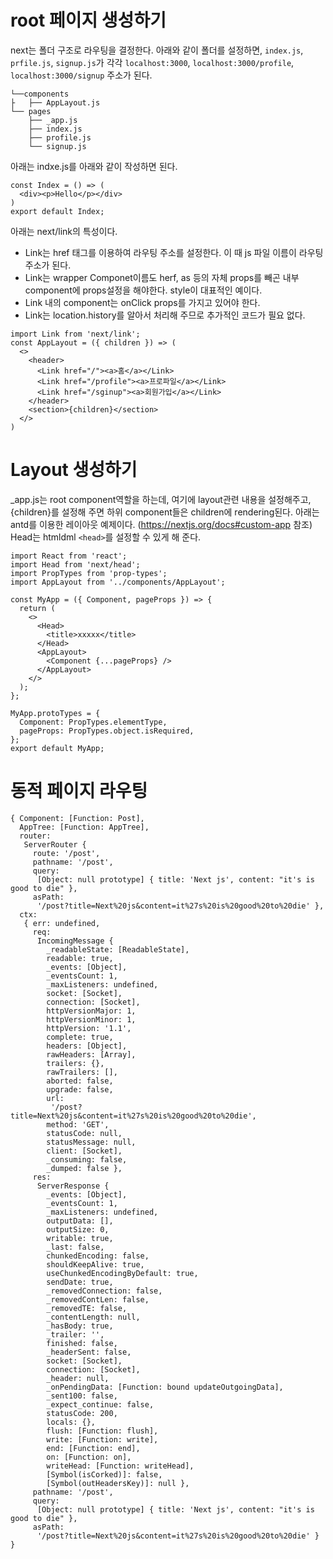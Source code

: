 # root 페이지 생성하기

next는 폴더 구조로 라우팅을 결정한다. 아래와 같이 폴더를 설정하면, `index.js`, `prfile.js`, `signup.js`가 각각 `localhost:3000`, `localhost:3000/profile`, `localhost:3000/signup` 주소가 된다.

```
└──components
├   ├── AppLayout.js
└── pages
    ├── _app.js
    ├── index.js
    ├── profile.js
    └── signup.js
```
아래는 indxe.js를 아래와 같이 작성하면 된다.
```
const Index = () => (
  <div><p>Hello</p></div>
)
export default Index;
```

아래는 next/link의 특성이다.
* Link는 href 태그를 이용하여 라우팅 주소를 설정한다. 이 때 js 파일 이름이 라우팅 주소가 된다.
* Link는 wrapper Componet이름도 herf, as 등의 자체 props를 빼곤 내부 component에 props설정을 해야한다. style이 대표적인 예이다.
* Link 내의 component는 onClick props를 가지고 있어야 한다.
* Link는 location.history를 알아서 처리해 주므로 추가적인 코드가 필요 없다.

```
import Link from 'next/link';
const AppLayout = ({ children }) => (
  <>
    <header>
      <Link href="/"><a>홈</a></Link>
      <Link href="/profile"><a>프로파일</a></Link>
      <Link href="/sginup"><a>회원가입</a></Link>
    </header>
    <section>{children}</section>
  </>
)
```

# Layout 생성하기
_app.js는 root component역할을 하는데, 여기에 layout관련 내용을 설정해주고, {children}를 설정해 주면 하위 component들은 children에 rendering된다. 아래는 antd를 이용한 레이아웃 예제이다. (https://nextjs.org/docs#custom-app 참조) Head는 htmldml `<head>`를 설정할 수 있게 해 준다.
```
import React from 'react';
import Head from 'next/head';
import PropTypes from 'prop-types';
import AppLayout from '../components/AppLayout';

const MyApp = ({ Component, pageProps }) => {
  return (
    <>
      <Head>
        <title>xxxxx</title>
      </Head>
      <AppLayout>
        <Component {...pageProps} />
      </AppLayout>
    </>
  );
};

MyApp.protoTypes = {
  Component: PropTypes.elementType,
  pageProps: PropTypes.object.isRequired,
};
export default MyApp;

```

# 동적 페이지 라우팅



```
{ Component: [Function: Post],
  AppTree: [Function: AppTree],
  router:
   ServerRouter {
     route: '/post',
     pathname: '/post',
     query:
      [Object: null prototype] { title: 'Next js', content: "it's is good to die" },
     asPath:
      '/post?title=Next%20js&content=it%27s%20is%20good%20to%20die' },
  ctx:
   { err: undefined,
     req:
      IncomingMessage {
        _readableState: [ReadableState],
        readable: true,
        _events: [Object],
        _eventsCount: 1,
        _maxListeners: undefined,
        socket: [Socket],
        connection: [Socket],
        httpVersionMajor: 1,
        httpVersionMinor: 1,
        httpVersion: '1.1',
        complete: true,
        headers: [Object],
        rawHeaders: [Array],
        trailers: {},
        rawTrailers: [],
        aborted: false,
        upgrade: false,
        url:
         '/post?title=Next%20js&content=it%27s%20is%20good%20to%20die',
        method: 'GET',
        statusCode: null,
        statusMessage: null,
        client: [Socket],
        _consuming: false,
        _dumped: false },
     res:
      ServerResponse {
        _events: [Object],
        _eventsCount: 1,
        _maxListeners: undefined,
        outputData: [],
        outputSize: 0,
        writable: true,
        _last: false,
        chunkedEncoding: false,
        shouldKeepAlive: true,
        useChunkedEncodingByDefault: true,
        sendDate: true,
        _removedConnection: false,
        _removedContLen: false,
        _removedTE: false,
        _contentLength: null,
        _hasBody: true,
        _trailer: '',
        finished: false,
        _headerSent: false,
        socket: [Socket],
        connection: [Socket],
        _header: null,
        _onPendingData: [Function: bound updateOutgoingData],
        _sent100: false,
        _expect_continue: false,
        statusCode: 200,
        locals: {},
        flush: [Function: flush],
        write: [Function: write],
        end: [Function: end],
        on: [Function: on],
        writeHead: [Function: writeHead],
        [Symbol(isCorked)]: false,
        [Symbol(outHeadersKey)]: null },
     pathname: '/post',
     query:
      [Object: null prototype] { title: 'Next js', content: "it's is good to die" },
     asPath:
      '/post?title=Next%20js&content=it%27s%20is%20good%20to%20die' } }
```
